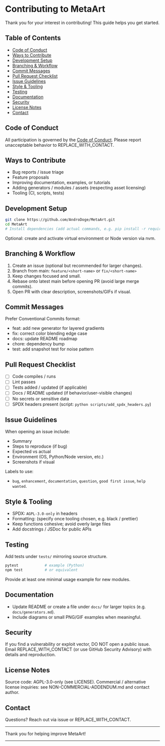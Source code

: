 # Contributing to MetaArt

Thank you for your interest in contributing! This guide helps you get started.

## Table of Contents
- [Code of Conduct](#code-of-conduct)
- [Ways to Contribute](#ways-to-contribute)
- [Development Setup](#development-setup)
- [Branching & Workflow](#branching--workflow)
- [Commit Messages](#commit-messages)
- [Pull Request Checklist](#pull-request-checklist)
- [Issue Guidelines](#issue-guidelines)
- [Style & Tooling](#style--tooling)
- [Testing](#testing)
- [Documentation](#documentation)
- [Security](#security)
- [License Notes](#license-notes)
- [Contact](#contact)

## Code of Conduct
All participation is governed by the [Code of Conduct](CODE_OF_CONDUCT.md). Please report unacceptable behavior to REPLACE_WITH_CONTACT.

## Ways to Contribute
- Bug reports / issue triage
- Feature proposals
- Improving documentation, examples, or tutorials
- Adding generators / modules / assets (respecting asset licensing)
- Tooling (CI, scripts, tests)

## Development Setup
```bash
git clone https://github.com/AndroDoge/MetaArt.git
cd MetaArt
# Install dependencies (add actual commands, e.g. pip install -r requirements.txt or npm install)
```
Optional: create and activate virtual environment or Node version via nvm.

## Branching & Workflow
1. Create an issue (optional but recommended for larger changes).
2. Branch from main: `feature/<short-name>` or `fix/<short-name>`
3. Keep changes focused and small.
4. Rebase onto latest main before opening PR (avoid large merge commits).
5. Open PR with clear description, screenshots/GIFs if visual.

## Commit Messages
Prefer Conventional Commits format:
- feat: add new generator for layered gradients
- fix: correct color blending edge case
- docs: update README roadmap
- chore: dependency bump
- test: add snapshot test for noise pattern

## Pull Request Checklist
- [ ] Code compiles / runs
- [ ] Lint passes
- [ ] Tests added / updated (if applicable)
- [ ] Docs / README updated (if behavior/user-visible changes)
- [ ] No secrets or sensitive data
- [ ] SPDX headers present (script: `python scripts/add_spdx_headers.py`)

## Issue Guidelines
When opening an issue include:
- Summary
- Steps to reproduce (if bug)
- Expected vs actual
- Environment (OS, Python/Node version, etc.)
- Screenshots if visual

Labels to use:
- `bug`, `enhancement`, `documentation`, `question`, `good first issue`, `help wanted`.

## Style & Tooling
- SPDX: `AGPL-3.0-only` in headers
- Formatting: (specify once tooling chosen, e.g. black / prettier)
- Keep functions cohesive; avoid overly large files
- Add docstrings / JSDoc for public APIs

## Testing
Add tests under `tests/` mirroring source structure.
```bash
pytest            # example (Python)
npm test          # or equivalent
```
Provide at least one minimal usage example for new modules.

## Documentation
- Update README or create a file under `docs/` for larger topics (e.g. `docs/generators.md`).
- Include diagrams or small PNG/GIF examples when meaningful.

## Security
If you find a vulnerability or exploit vector, DO NOT open a public issue. Email REPLACE_WITH_CONTACT (or use GitHub Security Advisory) with details and reproduction.

## License Notes
Source code: AGPL-3.0-only (see LICENSE).
Commercial / alternative license inquiries: see NON-COMMERCIAL-ADDENDUM.md and contact author.

## Contact
Questions? Reach out via issue or REPLACE_WITH_CONTACT.

---
Thank you for helping improve MetaArt!

---